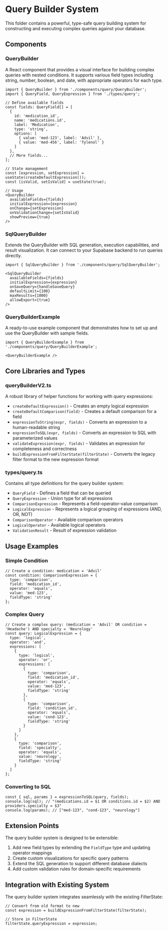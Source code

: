 # Query Builder System

This folder contains a powerful, type-safe query building system for constructing and executing complex queries against your database.

## Components

### QueryBuilder

A React component that provides a visual interface for building complex queries with nested conditions. It supports various field types including string, number, boolean, and date, with appropriate operators for each type.

```tsx
import { QueryBuilder } from './components/query/QueryBuilder';
import { QueryField, QueryExpression } from './types/query';

// Define available fields
const fields: QueryField[] = [
  { 
    id: 'medication_id', 
    name: 'medications.id', 
    label: 'Medication',
    type: 'string',
    options: [
      { value: 'med-123', label: 'Advil' },
      { value: 'med-456', label: 'Tylenol' }
    ]
  },
  // More fields...
];

// State management
const [expression, setExpression] = useState(createDefaultExpression());
const [isValid, setIsValid] = useState(true);

// Usage
<QueryBuilder
  availableFields={fields}
  initialExpression={expression}
  onChange={setExpression}
  onValidationChange={setIsValid}
  showPreview={true}
/>
```

### SqlQueryBuilder

Extends the QueryBuilder with SQL generation, execution capabilities, and result visualization. It can connect to your Supabase backend to run queries directly.

```tsx
import { SqlQueryBuilder } from './components/query/SqlQueryBuilder';

<SqlQueryBuilder
  availableFields={fields}
  initialExpression={expression}
  onSaveQuery={handleSaveQuery}
  defaultLimit={100}
  maxResults={1000}
  allowExport={true}
/>
```

### QueryBuilderExample

A ready-to-use example component that demonstrates how to set up and use the QueryBuilder with sample fields.

```tsx
import { QueryBuilderExample } from './components/query/QueryBuilderExample';

<QueryBuilderExample />
```

## Core Libraries and Types

### queryBuilderV2.ts

A robust library of helper functions for working with query expressions:

- `createDefaultExpression()` - Creates an empty logical expression
- `createDefaultComparison(field)` - Creates a default comparison for a field
- `expressionToString(expr, fields)` - Converts an expression to a human-readable string
- `expressionToSQL(expr, fields)` - Converts an expression to SQL with parameterized values
- `validateExpression(expr, fields)` - Validates an expression for completeness and correctness
- `buildExpressionFromFilterState(filterState)` - Converts the legacy filter format to the new expression format

### types/query.ts

Contains all type definitions for the query builder system:

- `QueryField` - Defines a field that can be queried
- `QueryExpression` - Union type for all expressions
- `ComparisonExpression` - Represents a field-operator-value comparison
- `LogicalExpression` - Represents a logical grouping of expressions (AND, OR, NOT)
- `ComparisonOperator` - Available comparison operators
- `LogicalOperator` - Available logical operators
- `ValidationResult` - Result of expression validation

## Usage Examples

### Simple Condition

```tsx
// Create a condition: medication = 'Advil'
const condition: ComparisonExpression = {
  type: 'comparison',
  field: 'medication_id',
  operator: 'equals',
  value: 'med-123',
  fieldType: 'string'
};
```

### Complex Query

```tsx
// Create a complex query: (medication = 'Advil' OR condition = 'Headache') AND specialty = 'Neurology'
const query: LogicalExpression = {
  type: 'logical',
  operator: 'and',
  expressions: [
    {
      type: 'logical',
      operator: 'or',
      expressions: [
        {
          type: 'comparison',
          field: 'medication_id',
          operator: 'equals',
          value: 'med-123',
          fieldType: 'string'
        },
        {
          type: 'comparison',
          field: 'condition_id',
          operator: 'equals',
          value: 'cond-123',
          fieldType: 'string'
        }
      ]
    },
    {
      type: 'comparison',
      field: 'specialty',
      operator: 'equals',
      value: 'neurology',
      fieldType: 'string'
    }
  ]
};
```

### Converting to SQL

```tsx
const { sql, params } = expressionToSQL(query, fields);
console.log(sql); // "(medications.id = $1 OR conditions.id = $2) AND providers.specialty = $3"
console.log(params); // ["med-123", "cond-123", "neurology"]
```

## Extension Points

The query builder system is designed to be extensible:

1. Add new field types by extending the `FieldType` type and updating operator mappings
2. Create custom visualizations for specific query patterns
3. Extend the SQL generation to support different database dialects
4. Add custom validation rules for domain-specific requirements

## Integration with Existing System

The query builder system integrates seamlessly with the existing FilterState:

```tsx
// Convert from old format to new
const expression = buildExpressionFromFilterState(filterState);

// Store in FilterState
filterState.queryExpression = expression;

